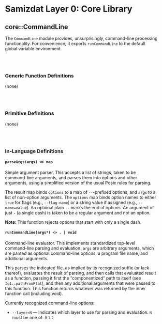 Samizdat Layer 0: Core Library
==============================

core::CommandLine
-----------------

The `CommandLine` module provides, unsurprisingly, command-line processing
functionality. For convenience, it exports `runCommandLine` to the default
global variable environment.

<br><br>
### Generic Function Definitions

(none)


<br><br>
### Primitive Definitions

(none)


<br><br>
### In-Language Definitions

#### `parseArgs(args) <> map`

Simple argument parser. This accepts a list of strings, taken to be
command-line arguments, and parses them into options and other arguments,
using a simplified version of the usual Posix rules for parsing.

The result map binds `options` to a map of `--`-prefixed options, and `args`
to a list of non-option arguments. The `options` map binds option names to
either `true` for flags (e.g., `--flag-name`) or a string value if assigned
(e.g., `--name=value`). An optional plain `--` marks the end of options. An
argument of just `-` (a single dash) is taken to be a regular argument and
not an option.

**Note:** This function rejects options that start with only a single dash.

#### `runCommandLine(args*) <> . | void`

Command-line evaluator. This implements standardized top-level command-line
parsing and evaluation. `args` are arbitrary arguments, which are parsed as
optional command-line options, a program file name, and additional arguments.

This parses the indicated file, as implied by its recognized suffix
(or lack thereof), evaluates the result of parsing, and then calls that
evaluated result as a function, passing it first the "componentized"
path to itself (see `Io1::pathFromFlat`), and then any additional
arguments that were passed to this function. This function returns whatever
was returned by the inner function call (including void).

Currently recognized command-line options:

* `--layer=N` &mdash; Indicates which layer to use for parsing and
  evaluation. `N` must be one of: `0` `1` `2`
